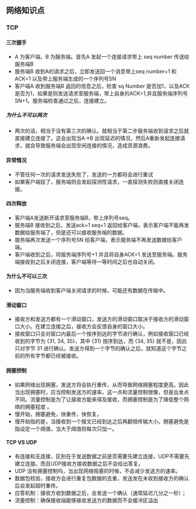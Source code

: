 ## 网络知识点

### TCP

#### 三次握手

* A 为客户端，B 为服务端。首先A 发起一个连接请求带上 seq  number 传送给 服务端B
* 服务端B 收到A的请求之后，立即发送回一个消息带上seq number+1 和ACK=1 以及带上服务端生成的一个序列号SN
* 客户端A 收到服务端B 返回的信息之后，检查 sq Number 是否加1，以及ACK 是否为1，如果是则发送请求至服务端，带上自身的ACK=1,并且服务端序列号SN+1。服务端检查通过之后，连接建立。

##### 为什么不可以两次

* 两次的话，相当于没有第三次的确认。就相当于第二步服务端收到请求之后就直接建立连接了。这会出现当A->B 出现延迟的情况，然后A重新发起连接请求，就会导致服务端会出现空闲连接的情况，造成资源浪费。

#### 异常情况

* 不管任何一次的请求发送失败了，发送的一方都将会进行重试
* 如果客户端挂了，服务端则会发起探测性请求，一直探测失败则直接关闭连接。

#### 四次释放

* 客户端A发送断开请求至服务端B，带上序列号seq。
* 服务端B 接收到之后，发送ack=1 seq+1 返回给客户端，表示客户端不能再发数据给服务端了，但是还可以接收服务端的数据。
* 服务端再次发送一个序列号SN 给客户端，表示服务端不再发送数据给客户端。
* 客户端收到之后，将服务端序列号+1 并且将自身ACK=1 发送至服务端。服务端接收到之后关闭连接，客户端等待一等时间之后也自动关闭。

#### 为什么不可以三次

* 因为当服务端收到客户端关闭请求的时候，可能还有数据在传输中。

#### 滑动窗口

* 接收方和发送方都有一个滑动窗口，发送方的滑动窗口取决于接收方的滑动窗口大小。在建立连接之后，接收方会反馈自身的窗口大小。
*  接收窗口只会对窗口内最后一个按序到达的字节进行确认，例如接收窗口已经收到的字节为 {31, 34, 35}，其中 {31} 按序到达，而 {34, 35} 就不是，因此只对字节 31 进行确认。发送方得到一个字节的确认之后，就知道这个字节之前的所有字节都已经被接收。

#### 拥塞控制

*  如果网络出现拥塞，发送方将会执行重传，从而导致网络拥塞程度更高。因此当出现拥塞时，应当控制发送方的速率。这一点和流量控制很像，但是出发点不同。流量控制是为了让接收方能来得及接收，而拥塞控制是为了降低整个网络的拥塞程度 。
* 慢开始，拥塞避免，快重传，快恢复。
* 慢开始指的是，当接收到一个报文已经到达之后再翻倍传输大小。拥塞避免是指设定一个阈值，当大于阈值则每次只加一。

#### TCP VS UDP

* 有连接和无连接，区别在于发送数据之前是否需要先建立连接，UDP不需要先建立连接。而且UDP接收方接收数据之后不会给出答复。
* UDP 没有拥塞控制吗，当出现网络阻塞的时候，不会减少发送方的速率。
* 数据包校验，接收方会进行重复包数据的去重，发送发在未收到接收方的确认后会发起超时重传。
* 应答机制：接收方收到数据之后，会发送一个确认（通常延迟几分之一秒）；
* 流量控制：确保接收端能够接收发送方的数据而不会缓冲区溢出

